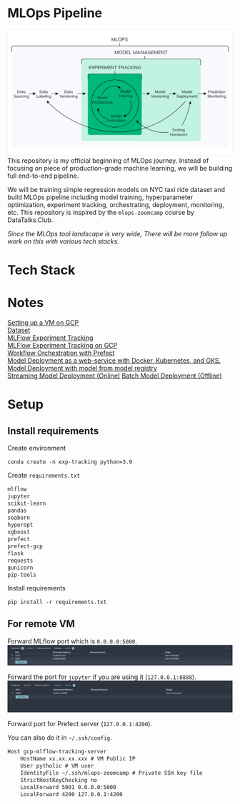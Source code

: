 # MLOps Pipeline
![Machine Learning Lifecycle](assets/mlops.png)
This repository is my official beginning of MLOps journey. Instead of focusing on piece of production-grade machine learning, we will be building full end-to-end pipeline.

We will be training simple regression models on NYC taxi ride dataset and build MLOps pipeline including model training, hyperparameter optimization, experiment tracking, orchestrating, deployment, monitoring, etc. This repository is inspired by the `mlops-zoomcamp` course by DataTalks.Club.

*Since the MLOps tool landscape is very wide, There will be more follow up work on this with various tech stacks.*

# Tech Stack

# Notes
[Setting up a VM on GCP](notes/gcp_setup.md)<br>
[Dataset](notes/dataset.md)<br>
[MLFlow Experiment Tracking](notes/mlflow.md)<br>
[MLFlow Experiment Tracking on GCP](notes/mlflow_gcp.md)<br>
[Workflow Orchestration with Prefect](notes/orchestration.md)<br>
[Model Deployment as a web-service with Docker, Kubernetes, and GKS.](notes/web_service_deployment.md)<br>
[Model Deployment with model from model registry](04-deployment/web-service-mlflow/README.md)<br>
[Streaming Model Deployment (Online)](04-deployment/streaming/README.md)
[Batch Model Deployment (Offline)](04-deployment/batch/README.md)

# Setup

## Install requirements

Create environment

```
conda create -n exp-tracking python=3.9
```

Create `requirements.txt`

```
mlflow
jupyter
scikit-learn
pandas
seaborn
hyperopt
xgboost
prefect
prefect-gcp
flask
requests
gunicorn
pip-tools
```

Install requirements
```
pip install -r requirements.txt
```

## For remote VM
Forward MLflow port which is `0.0.0.0:5000`.
![mlflow port forwarding](assets/port2.png)

Forward the port for `jupyter` if you are using it (`127.0.0.1:8888`).
![jupyter port forwarding](assets/port1.png)

Forward port for Prefect server (`127.0.0.1:4200`).

You can also do it in `~/.ssh/config`.
```
Host gcp-mlflow-tracking-server
    HostName xx.xx.xx.xxx # VM Public IP
    User pytholic # VM user
    IdentityFile ~/.ssh/mlops-zoomcamp # Private SSH key file
    StrictHostKeyChecking no
    LocalForward 5001 0.0.0.0:5000
    LocalForward 4200 127.0.0.1:4200
```